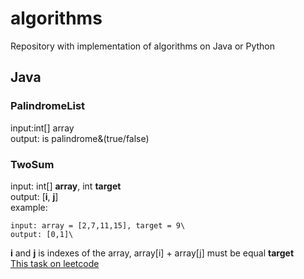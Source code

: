 # algorithms
Repository with implementation of algorithms on Java or Python

## Java
### PalindromeList
input:int[] array\
output: is palindrome&(true/false)

### TwoSum
input: int[] **array**, int **target**\
output: [**i**, **j**]\
example: 
```
input: array = [2,7,11,15], target = 9\
output: [0,1]\
```
**i** and **j** is indexes of the array, array[i] + array[j] must be equal **target**\
[This task on leetcode](https://leetcode.com/problems/two-sum/)
